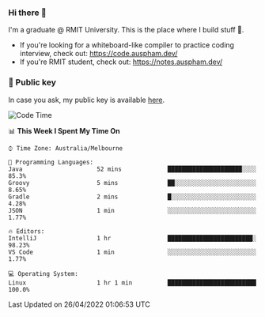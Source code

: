 ### Hi there 👋

I'm a graduate @ RMIT University. This is the place where I build stuff 👀. 

- If you're looking for a whiteboard-like compiler to practice coding interview, check out: https://code.auspham.dev/
- If you're RMIT student, check out: https://notes.auspham.dev/

### 🔑 Public key

In case you ask, my public key is available [here](https://public.auspham.dev/).

<!--START_SECTION:waka-->
![Code Time](http://img.shields.io/badge/Code%20Time-830%20hrs%2031%20mins-blue)

📊 **This Week I Spent My Time On** 

```text
⌚︎ Time Zone: Australia/Melbourne

💬 Programming Languages: 
Java                     52 mins             █████████████████████░░░░   85.3% 
Groovy                   5 mins              ██░░░░░░░░░░░░░░░░░░░░░░░   8.65% 
Gradle                   2 mins              █░░░░░░░░░░░░░░░░░░░░░░░░   4.28% 
JSON                     1 min               ░░░░░░░░░░░░░░░░░░░░░░░░░   1.77%

🔥 Editors: 
IntelliJ                 1 hr                ████████████████████████░   98.23% 
VS Code                  1 min               ░░░░░░░░░░░░░░░░░░░░░░░░░   1.77%

💻 Operating System: 
Linux                    1 hr 1 min          █████████████████████████   100.0%

```


 Last Updated on 26/04/2022 01:06:53 UTC
<!--END_SECTION:waka-->

<!--
**rockmanvnx6/rockmanvnx6** is a ✨ _special_ ✨ repository because its `README.md` (this file) appears on your GitHub profile.

Here are some ideas to get you started:

- 🔭 I’m currently working on ...
- 🌱 I’m currently learning ...
- 👯 I’m looking to collaborate on ...
- 🤔 I’m looking for help with ...
- 💬 Ask me about ...
- 📫 How to reach me: ...
- 😄 Pronouns: ...
- ⚡ Fun fact: ...
-->
